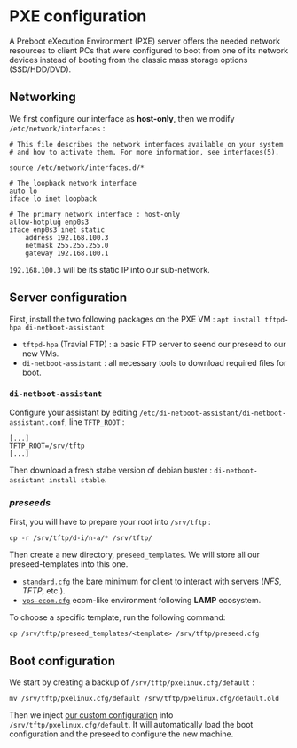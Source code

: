 # PXE configuration

A Preboot eXecution Environment (PXE) server offers the needed network resources to client PCs that were configured to boot from one of its network devices instead of booting from the classic mass storage options (SSD/HDD/DVD).

## Networking

We first configure our interface as **host-only**, then we modify `/etc/network/interfaces` :
```
# This file describes the network interfaces available on your system
# and how to activate them. For more information, see interfaces(5).

source /etc/network/interfaces.d/*

# The loopback network interface
auto lo
iface lo inet loopback

# The primary network interface : host-only
allow-hotplug enp0s3
iface enp0s3 inet static
    address 192.168.100.3
    netmask 255.255.255.0
    gateway 192.168.100.1
```

`192.168.100.3` will be its static IP into our sub-network.

## Server configuration

First, install the two following packages on the PXE VM : `apt install tftpd-hpa di-netboot-assistant`

- `tftpd-hpa` (Travial FTP) : a basic FTP server to seend our preseed to our new VMs.
- `di-netboot-assistant` : all necessary tools to download required files for boot.

### `di-netboot-assistant`

Configure your assistant by editing `/etc/di-netboot-assistant/di-netboot-assistant.conf`, line `TFTP_ROOT` :
```
[...]
TFTP_ROOT=/srv/tftp
[...]
```

Then download a fresh stabe version of debian buster : `di-netboot-assistant install stable`.

### *preseeds*

First, you will have to prepare your root into `/srv/tftp` :
```
cp -r /srv/tftp/d-i/n-a/* /srv/tftp/
```

Then create a new directory, `preseed_templates`. We will store all our preseed-templates into this one.

- [`standard.cfg`](preseed_templates/standard.cfg) the bare minimum for client to interact with servers (*NFS*, *TFTP*, etc.).
- [`vps-ecom.cfg`](preseed_templates/vps-ecom.cfg) ecom-like environment following **LAMP** ecosystem.

To choose a specific template, run the following command:
```
cp /srv/tftp/preseed_templates/<template> /srv/tftp/preseed.cfg
```

## Boot configuration

We start by creating a backup of `/srv/tftp/pxelinux.cfg/default` :
```
mv /srv/tftp/pxelinux.cfg/default /srv/tftp/pxelinux.cfg/default.old
```

Then we inject [our custom configuration](pxelinux.cfg/default) into `/srv/tftp/pxelinux.cfg/default`. It will automatically load the boot configuration and the preseed to configure the new machine.

